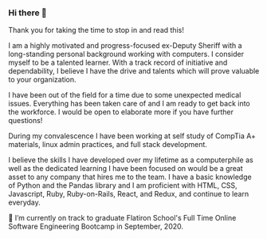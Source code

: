 ### Hi there 👋
Thank you for taking the time to stop in and read this! 

I am a highly motivated and progress-focused ex-Deputy Sheriff with a long-standing personal background working with computers. I consider myself to be a talented learner. With a track record of initiative and dependability, I believe I have the drive and talents which will prove valuable to your organization. 

I have been out of the field for a time due to some unexpected medical issues. Everything has been taken care of and I am ready to get back into the workforce. I would be open to elaborate more if you have further questions! 

During my convalescence I have been working at self study of CompTia A+ materials, linux admin practices, and full stack development. 

I believe the skills I have developed over my lifetime as a computerphile as well as the dedicated learning I have been focused on would be a great asset to any company that hires me to the team. I have a basic knowledge of Python and the Pandas library and I am proficient with HTML, CSS, Javascript, Ruby, Ruby-on-Rails, React, and Redux, and continue to learn everyday. 

🌱 I’m currently on track to graduate Flatiron School's Full Time Online Software Engineering Bootcamp in September, 2020.


<!--
**JaesonWatts/JaesonWatts** is a ✨ _special_ ✨ repository because its `README.md` (this file) appears on your GitHub profile.

Here are some ideas to get you started:

- 🔭 I’m currently working on ...
- 🌱 I’m currently learning ...
- 👯 I’m looking to collaborate on ...
- 🤔 I’m looking for help with ...
- 💬 Ask me about ...
- 📫 How to reach me: ...
- 😄 Pronouns: ...
- ⚡ Fun fact: ...
-->
